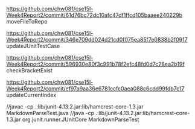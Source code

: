 https://github.com/chw081/cse15l-Week4Report2/commit/61d76bc72dc10afc47df1ffcd105baaee240229b
moveFileToRepo

https://github.com/chw081/cse15l-Week4Report2/commit/346e709dd024d21cd0f075ea85f7e0838b2f0917
updateJUnitTestCase

https://github.com/chw081/cse15l-Week4Report2/commit/596930e80f3c991b78f2efc48fd0d7c28ea2b19f
checkBracketExist

https://github.com/chw081/cse15l-Week4Report2/commit/ef97a9aa36e6781ccfc0aea088c6cdd99fdb7c17
updateCurrentIndex

//javac -cp .:lib/junit-4.13.2.jar:lib/hamcrest-core-1.3.jar MarkdownParseTest.java
//java -cp .:lib/junit-4.13.2.jar:lib/hamcrest-core-1.3.jar org.junit.runner.JUnitCore MarkdownParseTest 
